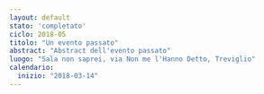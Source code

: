 ```yaml
---
layout: default
stato: 'completato'
ciclo: 2018-05
titolo: "Un evento passato"
abstract: "Abstract dell'evento passato"
luogo: "Sala non saprei, via Non me l'Hanno Detto, Treviglio"
calendario:
  inizio: "2018-03-14"
---
```

